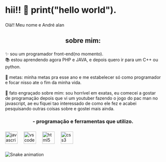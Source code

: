 <h1 align="left">hii!! 👋 print("hello world").</h1>

###

<p align="left">Olá!!  Meu nome e André alan</p>

###

<h2 align="center">sobre mim:</h2>

###

<p align="left">✨ sou um programador front-end(no momento).<br>📚 estou aprendendo agora PHP e JAVA, e depois quero ir para um C++ ou python.<br><br>🎯 metas: minha metas pra esse ano e me estabelecer só como programador e focar nisso ate o fim da minha vida.<br><br>🎲 fato engraçado sobre mim: sou horrível em exatas, eu comecei a gostar de programação depois que vi um  youtuber fazendo o jogo do pac man no javascript, ae eu fiquei tao interessado de como ele fez e acabei pesquisando outras coisas sobre e gostei mais ainda.</p>

###

<h3 align="center">- programação e ferramentas que utilizo.</h3>

###

<div align="left">
  <img src="https://cdn.jsdelivr.net/gh/devicons/devicon/icons/javascript/javascript-plain.svg" height="40" alt="javascript logo"  />
  <img width="12" />
  <img src="https://cdn.jsdelivr.net/gh/devicons/devicon/icons/vscode/vscode-original.svg" height="40" alt="vscode logo"  />
  <img width="12" />
  <img src="https://cdn.jsdelivr.net/gh/devicons/devicon/icons/html5/html5-plain-wordmark.svg" height="40" alt="html5 logo"  />
  <img width="12" />
  <img src="https://cdn.jsdelivr.net/gh/devicons/devicon/icons/css3/css3-plain-wordmark.svg" height="40" alt="css3 logo"  />
</div>

###

<img src="https://raw.githubusercontent.com/alanwlf/alanwlf/output/snake.svg" alt="Snake animation" />

###
